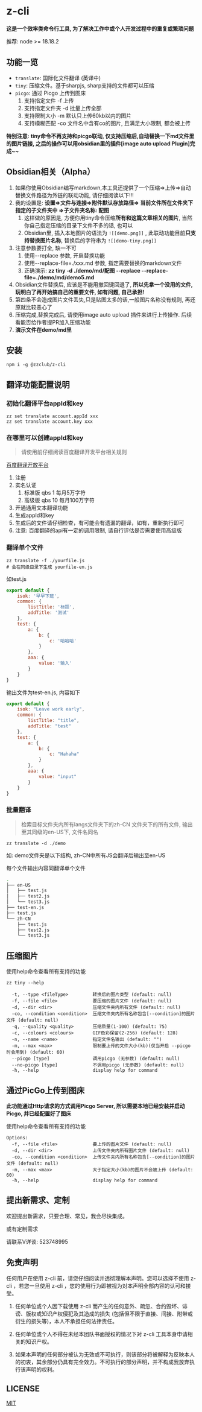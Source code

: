 # z-cli

**这是一个效率类命令行工具, 为了解决工作中或个人开发过程中的重复或繁琐问题**

推荐: node >= 18.18.2

## 功能一览

- `translate`: 国际化文件翻译 (英译中)
- `tiny`: 压缩文件。基于sharpjs, sharp支持的文件都可以压缩
- `picgo`: 通过 Picgo 上传到图床
   1. 支持指定文件 -f 上传
   2. 支持指定文件夹 -d 批量上传全部
   3. 支持限制大小 -m 默认只上传60kb以内的图片
   4. 支持模糊匹配 -co 文件名中含有co的图片, 且满足大小限制, 都会被上传

**特别注意:**
**tiny命令不再支持和picgo联动, 仅支持压缩后,自动替换一下md文件里的图片链接, 之后的操作可以用obsidian里的插件[image auto upload Plugin]完成~~**

## Obsidian相关（Alpha）
1. 如果你使用Obsidian编写markdown,本工具还提供了一个压缩=>上传=>自动替换文件路径为外链的联动功能, 请仔细阅读以下!!!
2. 我的设置是: **设置=>文件与连接=>附件默认存放路径=> 当前文件所在文件夹下指定的子文件夹中 =>子文件夹名称: 配图**
   1. 这样做的原因是, 方便你用tiny命令压缩**所有和这篇文章相关的图片**, 当然你自己指定压缩的目录下文件不多的话, 也可以
   2. Obsidian里, 插入本地图片的语法为 `![[demo.png]]` , 此联动功能目前**只支持替换图片名称**, 替换后的字符串为 `![[demo-tiny.png]]`
3. 注意参数要打全, 缺一不可
      1.  使用--replace 参数, 开启替换功能
      2.  使用--replace-file=./xxx.md 参数, 指定需要替换的markdown文件
      3.  正确演示: **zz tiny -d ./demo/md/配图 --replace --replace-file=./demo/md/demo5.md**
4. Obsidian文件替换后, 应该是不能用撤回键回退了, **所以先拿一个没用的文件, 玩明白了再开始搞自己的重要文件, 如有问题, 自己承担!**
5. 第四条不会造成图片文件丢失,只是贴图太多的话,一般图片名称没有规则, 再还原就比较恶心了
6. 压缩完成,替换完成后, 请使用image auto upload 插件来进行上传操作. 后续看能否给作者提PR加入压缩功能
7. **演示文件在demo/md里**


## 安装

```shell
npm i -g @zzclub/z-cli
```

## 翻译功能配置说明
### 初始化翻译平台appId和key

```shell
zz set translate account.appId xxx
zz set translate account.key xxx
```

### 在哪里可以创建appId和key

> 请使用前仔细阅读百度翻译开发平台相关规则

[百度翻译开放平台](https://fanyi-api.baidu.com/api/trans/product/desktop)

1. 注册
2. 实名认证
   1. 标准版 qbs 1  每月5万字符
   2. 高级版 qbs 10 每月100万字符
3. 开通通用文本翻译功能
4. 生成appId和key
5. 生成后的文件请仔细检查，有可能会有遗漏的翻译，如有，重新执行即可
6. 注意: 百度翻译的api有一定的调用限制, 请自行评估是否需要使用高级版

### 翻译单个文件

```shell
zz translate -f ./yourfile.js
# 会在同级目录下生成 yourfile-en.js
```
如test.js
```js
export default {
    isok: '早早下班',
    common: {
        listTitle: '标题',
        addTitle: '测试'
    },
    test: {
        a: {
            b: {
                c: '哈哈哈'
            }
        },
        aaa: {
            value: '输入'
        }
    }
}
```
输出文件为test-en.js, 内容如下
```js
export default {
    isok: "Leave work early",
    common: {
        listTitle: "title",
        addTitle: "test"
    },
    test: {
        a: {
            b: {
                c: "Hahaha"
            }
        },
        aaa: {
            value: "input"
        }
    }
}
```
### 批量翻译

> 检索目标文件夹内所有langs文件夹下的zh-CN 文件夹下的所有文件, 输出至其同级的en-US下, 文件名同名

```shell
zz translate -d ./demo
```
如: demo文件夹是以下结构, zh-CN中所有JS会翻译后输出至en-US

每个文件输出内容同翻译单个文件

```bash
.
├── en-US
│   ├── test.js
│   ├── test2.js
│   └── test3.js
├── test-en.js
├── test.js
└── zh-CN
    ├── test.js
    ├── test2.js
    └── test3.js


```
## 压缩图片

使用help命令查看所有支持的功能
```
zz tiny --help

  -t, --type <fileType>         转换后的图片类型 (default: null)
  -f, --file <file>             要压缩的图片文件 (default: null)
  -d, --dir <dir>               压缩文件夹内所有文件 (default: null)
  -co, --condition <condition>  压缩文件夹内所有名称包含[--condition]的图片文件 (default: null)
  -q, --quality <quality>       压缩质量(1-100) (default: 75)
  -c, --colours <colours>       GIF色彩保留(2-256) (default: 128)
  -n, --name <name>             指定文件名输出 (default: "")
  -m, --max <max>               限制要上传的文件大小(kb)(仅当开启 --picgo 时会用到) (default: 60)
  --picgo [type]                调用picgo (无参数) (default: null)
  --no-picgo [type]             不调用picgo (无参数) (default: null)
  -h, --help                    display help for command
```

## 通过PicGo上传到图床

**此功能通过Http请求的方式调用Picgo Server, 所以需要本地已经安装并启动Picgo, 并已经配置好了图床**

使用help命令查看所有支持的功能

```
Options:
  -f, --file <file>             要上传的图片文件 (default: null)
  -d, --dir <dir>               上传文件夹内所有图片文件 (default: null)
  -co, --condition <condition>  上传文件夹内所有名称包含[--condition]的图片文件 (default: null)
  -m, --max <max>               大于指定大小(kb)的图片不会被上传 (default: 60)
  -h, --help                    display help for command
```

## 提出新需求、定制

欢迎提出新需求，只要合理、常见，我会尽快集成。

或有定制需求

请联系V详谈: 523748995

## 免责声明

任何用户在使用 z-cli 前，请您仔细阅读并透彻理解本声明。您可以选择不使用 z-cli ，若您一旦使用 z-cli ，您的使用行为即被视为对本声明全部内容的认可和接受。

1. 任何单位或个人因下载使用 z-cli 而产生的任何意外、疏忽、合约毁坏、诽谤、版权或知识产权侵犯及其造成的损失 (包括但不限于直接、间接、附带或衍生的损失等)，本人不承担任何法律责任。

2. 任何单位或个人不得在未经本团队书面授权的情况下对 z-cli 工具本身申请相关的知识产权。

3. 如果本声明的任何部分被认为无效或不可执行，则该部分将被解释为反映本人的初衷，其余部分仍具有完全效力。不可执行的部分声明，并不构成我放弃执行该声明的权利。

## LICENSE

[MIT](/LICENSE)